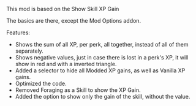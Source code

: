 This mod is based on the Show Skill XP Gain

The basics are there, except the Mod Options addon.

Features:
- Shows the sum of all XP, per perk, all together, instead of all of them separately.
- Shows negative values, just in case there is lost in a perk's XP, it will show in red and with a inverted triangle.
- Added a selector to hide all Modded XP gains, as well as Vanilla XP gains.
- Optimized the code.
- Removed Foraging as a Skill to show the XP Gain.
- Added the option to show only the gain of the skill, without the value.
